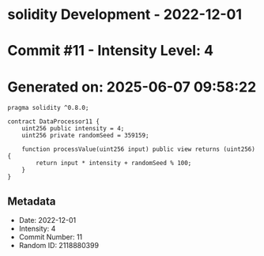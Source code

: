 ﻿# solidity Development - 2022-12-01
# Commit #11 - Intensity Level: 4
# Generated on: 2025-06-07 09:58:22
```solidity
pragma solidity ^0.8.0;

contract DataProcessor11 {
    uint256 public intensity = 4;
    uint256 private randomSeed = 359159;

    function processValue(uint256 input) public view returns (uint256) {
        return input * intensity + randomSeed % 100;
    }
}
```
## Metadata
- Date: 2022-12-01
- Intensity: 4
- Commit Number: 11
- Random ID: 2118880399
